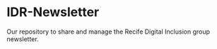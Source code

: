 # IDR-Newsletter
Our repository to share and manage the Recife Digital Inclusion group newsletter. 
